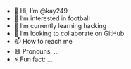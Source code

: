 - 👋 Hi, I’m @kay249
- 👀 I’m interested in football
- 🌱 I’m currently learning hacking
- 💞️ I’m looking to collaborate on GitHub
- 📫 How to reach me   
- 😄 Pronouns: ...
- ⚡ Fun fact: ...

<!---
kay249/kay249 is a ✨ special ✨ repository because its `README.md` (this file) appears on your GitHub profile.
You can click the Preview link to take a look at your changes.
--->
